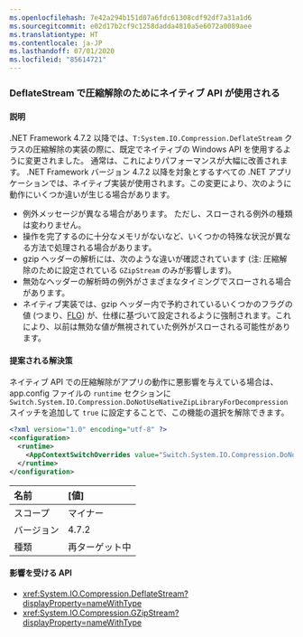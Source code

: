 ```yaml
---
ms.openlocfilehash: 7e42a294b151d07a6fdc61308cdf92df7a31a1d6
ms.sourcegitcommit: e02d17b2cf9c1258dadda4810a5e6072a0089aee
ms.translationtype: HT
ms.contentlocale: ja-JP
ms.lasthandoff: 07/01/2020
ms.locfileid: "85614721"
---
```

### <a name="deflatestream-uses-native-apis-for-decompression"></a>DeflateStream で圧縮解除のためにネイティブ API が使用される

#### <a name="details"></a>説明

.NET Framework 4.7.2 以降では、`T:System.IO.Compression.DeflateStream` クラスの圧縮解除の実装の際に、既定でネイティブの Windows API を使用するように変更されました。 通常は、これによりパフォーマンスが大幅に改善されます。 .NET Framework バージョン 4.7.2 以降を対象とするすべての .NET アプリケーションでは、ネイティブ実装が使用されます。この変更により、次のように動作にいくつか違いが生じる場合があります。

- 例外メッセージが異なる場合があります。 ただし、スローされる例外の種類は変わりません。
- 操作を完了するのに十分なメモリがないなど、いくつかの特殊な状況が異なる方法で処理される場合があります。
- gzip ヘッダーの解析には、次のような違いが確認されています (注: 圧縮解除のために設定されている `GZipStream` のみが影響します)。
- 無効なヘッダーの解析時の例外がさまざまなタイミングでスローされる場合があります。
- ネイティブ実装では、gzip ヘッダー内で予約されているいくつかのフラグの値 (つまり、[FLG](http://www.zlib.org/rfc-gzip.html#header-trailer)) が、仕様に基づいて設定されるように強制されます。これにより、以前は無効な値が無視されていた例外がスローされる可能性があります。

#### <a name="suggestion"></a>提案される解決策

ネイティブ API での圧縮解除がアプリの動作に悪影響を与えている場合は、app.config ファイルの `runtime` セクションに `Switch.System.IO.Compression.DoNotUseNativeZipLibraryForDecompression` スイッチを追加して `true` に設定することで、この機能の選択を解除できます。

```xml
<?xml version="1.0" encoding="utf-8" ?>
<configuration>
  <runtime>
    <AppContextSwitchOverrides value="Switch.System.IO.Compression.DoNotUseNativeZipLibraryForDecompression=true" />
  </runtime>
</configuration>
```

| 名前    | [値]       |
|:--------|:------------|
| スコープ   | マイナー       |
| バージョン | 4.7.2       |
| 種類    | 再ターゲット中 |

#### <a name="affected-apis"></a>影響を受ける API

- <xref:System.IO.Compression.DeflateStream?displayProperty=nameWithType>
- <xref:System.IO.Compression.GZipStream?displayProperty=nameWithType>
